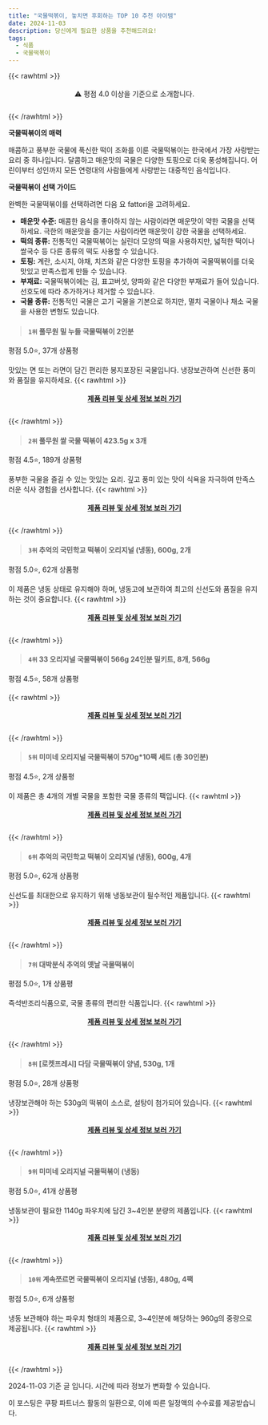 ```yaml
---
title: "국물떡볶이, 놓치면 후회하는 TOP 10 추천 아이템"
date: 2024-11-03
description: 당신에게 필요한 상품을 추천해드려요!
tags:
  - 식품
  - 국물떡볶이
---
```

{{< rawhtml >}}<div class="toc" style="text-align: center; height: 50px; line-height: 2;">  <p>⚠️ 평점 4.0 이상을 기준으로 소개합니다.<br></p></div> {{< /rawhtml >}}

**국물떡볶이의 매력**

매콤하고 풍부한 국물에 푹신한 떡이 조화를 이룬 국물떡볶이는 한국에서 가장 사랑받는 요리 중 하나입니다. 달콤하고 매운맛의 국물은 다양한 토핑으로 더욱 풍성해집니다. 어린이부터 성인까지 모든 연령대의 사람들에게 사랑받는 대중적인 음식입니다.

**국물떡볶이 선택 가이드**

완벽한 국물떡볶이를 선택하려면 다음 요 fattori을 고려하세요.

* **매운맛 수준:** 매콤한 음식을 좋아하지 않는 사람이라면 매운맛이 약한 국물을 선택하세요. 극한의 매운맛을 즐기는 사람이라면 매운맛이 강한 국물을 선택하세요.
* **떡의 종류:** 전통적인 국물떡볶이는 실린더 모양의 떡을 사용하지만, 넓적한 떡이나 쌀국수 등 다른 종류의 떡도 사용할 수 있습니다.
* **토핑:** 계란, 소시지, 야채, 치즈와 같은 다양한 토핑을 추가하여 국물떡볶이를 더욱 맛있고 만족스럽게 만들 수 있습니다.
* **부재료:** 국물떡볶이에는 김, 표고버섯, 양파와 같은 다양한 부재료가 들어 있습니다. 선호도에 따라 추가하거나 제거할 수 있습니다.
* **국물 종류:** 전통적인 국물은 고기 국물을 기본으로 하지만, 멸치 국물이나 채소 국물을 사용한 변형도 있습니다.


>#### `1위` 풀무원 밀 누들 국물떡볶이 2인분
평점 5.0⭐, 37개 상품평

맛있는 면 또는 라면이 담긴 편리한 봉지포장된 국물입니다. 냉장보관하여 신선한 풍미와 품질을 유지하세요.
{{< rawhtml >}}<div class="toc" style="text-align: center; height: 50px; line-height: 2;"><p><b><a href="https://link.coupang.com/re/AFFSDP?lptag=AF5033054&pageKey=111269023&itemId=19224584604&vendorItemId=86341247128&traceid=V0-153-cd8645e9b7cf40fc&requestid=20241103170111506304099499&token=31850C%7CMIXED">제품 리뷰 및 상세 정보 보러 가기</a></b><br></p> </div>{{< /rawhtml >}}

>#### `2위` 풀무원 쌀 국물 떡볶이 423.5g x 3개
평점 4.5⭐, 189개 상품평

풍부한 국물을 즐길 수 있는 맛있는 요리. 깊고 풍미 있는 맛이 식욕을 자극하여 만족스러운 식사 경험을 선사합니다.
{{< rawhtml >}}<div class="toc" style="text-align: center; height: 50px; line-height: 2;"><p><b><a href="https://link.coupang.com/re/AFFSDP?lptag=AF5033054&pageKey=7149518631&itemId=19590862643&vendorItemId=90720856694&traceid=V0-153-c6f81673d51ef8ae&requestid=20241103170111506304099499&token=31850C%7CMIXED">제품 리뷰 및 상세 정보 보러 가기</a></b><br></p> </div>{{< /rawhtml >}}

>#### `3위` 추억의 국민학교 떡볶이 오리지널 (냉동), 600g, 2개
평점 5.0⭐, 62개 상품평

이 제품은 냉동 상태로 유지해야 하며, 냉동고에 보관하여 최고의 신선도와 품질을 유지하는 것이 중요합니다.
{{< rawhtml >}}<div class="toc" style="text-align: center; height: 50px; line-height: 2;"><p><b><a href="https://link.coupang.com/re/AFFSDP?lptag=AF5033054&pageKey=7779585903&itemId=351022598&vendorItemId=3855510397&traceid=V0-153-4ea2133fcaa51666&clickBeacon=ca6438e0-99b9-11ef-a4ff-9d7fd1a9f512%7E3&requestid=20241103170111506304099499&token=31850C%7CMIXED">제품 리뷰 및 상세 정보 보러 가기</a></b><br></p> </div>{{< /rawhtml >}}

>#### `4위` 33 오리지널 국물떡볶이 566g 24인분 밀키트, 8개, 566g
평점 4.5⭐, 58개 상품평


{{< rawhtml >}}<div class="toc" style="text-align: center; height: 50px; line-height: 2;"><p><b><a href="https://link.coupang.com/re/AFFSDP?lptag=AF5033054&pageKey=7485757249&itemId=19564517711&vendorItemId=84300801173&traceid=V0-153-b2cc9d215c215411&clickBeacon=ca6438e0-99b9-11ef-9ff5-c020a54f9c4f%7E3&requestid=20241103170111506304099499&token=31850C%7CMIXED">제품 리뷰 및 상세 정보 보러 가기</a></b><br></p> </div>{{< /rawhtml >}}

>#### `5위` 미미네 오리지널 국물떡볶이 570g*10팩 세트 (총 30인분)
평점 4.5⭐, 2개 상품평

이 제품은 총 4개의 개별 국물을 포함한 국물 종류의 팩입니다.
{{< rawhtml >}}<div class="toc" style="text-align: center; height: 50px; line-height: 2;"><p><b><a href="https://link.coupang.com/re/AFFSDP?lptag=AF5033054&pageKey=2176622393&itemId=21435370590&vendorItemId=78384244136&traceid=V0-153-121373c29e9fca33&requestid=20241103170111506304099499&token=31850C%7CMIXED">제품 리뷰 및 상세 정보 보러 가기</a></b><br></p> </div>{{< /rawhtml >}}

>#### `6위` 추억의 국민학교 떡볶이 오리지널 (냉동), 600g, 4개
평점 5.0⭐, 62개 상품평

신선도를 최대한으로 유지하기 위해 냉동보관이 필수적인 제품입니다.
{{< rawhtml >}}<div class="toc" style="text-align: center; height: 50px; line-height: 2;"><p><b><a href="https://link.coupang.com/re/AFFSDP?lptag=AF5033054&pageKey=7779585903&itemId=19224581902&vendorItemId=86341244558&traceid=V0-153-4ea2133fcaa51666&clickBeacon=ca6438e0-99b9-11ef-828b-ac209dd90ce7%7E3&requestid=20241103170111506304099499&token=31850C%7CMIXED">제품 리뷰 및 상세 정보 보러 가기</a></b><br></p> </div>{{< /rawhtml >}}

>#### `7위` 대박분식 추억의 옛날 국물떡볶이
평점 5.0⭐, 1개 상품평

즉석반조리식품으로, 국물 종류의 편리한 식품입니다.
{{< rawhtml >}}<div class="toc" style="text-align: center; height: 50px; line-height: 2;"><p><b><a href="https://link.coupang.com/re/AFFSDP?lptag=AF5033054&pageKey=6333381860&itemId=2208349753&vendorItemId=71083218392&traceid=V0-153-337f93a98dbb428e&requestid=20241103170111506304099499&token=31850C%7CMIXED">제품 리뷰 및 상세 정보 보러 가기</a></b><br></p> </div>{{< /rawhtml >}}

>#### `8위` [로켓프레시] 다담 국물떡볶이 양념, 530g, 1개
평점 5.0⭐, 28개 상품평

냉장보관해야 하는 530g의 떡볶이 소스로, 설탕이 첨가되어 있습니다.
{{< rawhtml >}}<div class="toc" style="text-align: center; height: 50px; line-height: 2;"><p><b><a href="https://link.coupang.com/re/AFFSDP?lptag=AF5033054&pageKey=8316114907&itemId=24000067585&vendorItemId=91020935118&traceid=V0-153-45b5ce7d5cbaf9d8&clickBeacon=ca6438e0-99b9-11ef-8233-d2492530f5a4%7E3&requestid=20241103170111506304099499&token=31850C%7CMIXED">제품 리뷰 및 상세 정보 보러 가기</a></b><br></p> </div>{{< /rawhtml >}}

>#### `9위` 미미네 오리지널 국물떡볶이 (냉동)
평점 5.0⭐, 41개 상품평

냉동보관이 필요한 1140g 파우치에 담긴 3~4인분 분량의 제품입니다.
{{< rawhtml >}}<div class="toc" style="text-align: center; height: 50px; line-height: 2;"><p><b><a href="https://link.coupang.com/re/AFFSDP?lptag=AF5033054&pageKey=5643831284&itemId=9213198965&vendorItemId=76498885473&traceid=V0-153-4710a1a8f82980e1&requestid=20241103170111506304099499&token=31850C%7CMIXED">제품 리뷰 및 상세 정보 보러 가기</a></b><br></p> </div>{{< /rawhtml >}}

>#### `10위` 계속쪼르면 국물떡볶이 오리지널 (냉동), 480g, 4팩
평점 5.0⭐, 6개 상품평

냉동 보관해야 하는 파우치 형태의 제품으로, 3~4인분에 해당하는 960g의 중량으로 제공됩니다.
{{< rawhtml >}}<div class="toc" style="text-align: center; height: 50px; line-height: 2;"><p><b><a href="https://link.coupang.com/re/AFFSDP?lptag=AF5033054&pageKey=2145649612&itemId=19225307615&vendorItemId=86341958677&traceid=V0-153-b78129d912972c56&clickBeacon=ca6438e0-99b9-11ef-a35b-1e130fff43bc%7E3&requestid=20241103170111506304099499&token=31850C%7CMIXED">제품 리뷰 및 상세 정보 보러 가기</a></b><br></p> </div>{{< /rawhtml >}}


2024-11-03 기준 글 입니다.
시간에 따라 정보가 변화할 수 있습니다.

이 포스팅은 쿠팡 파트너스 활동의 일환으로, 이에 따른 일정액의 수수료를 제공받습니다.